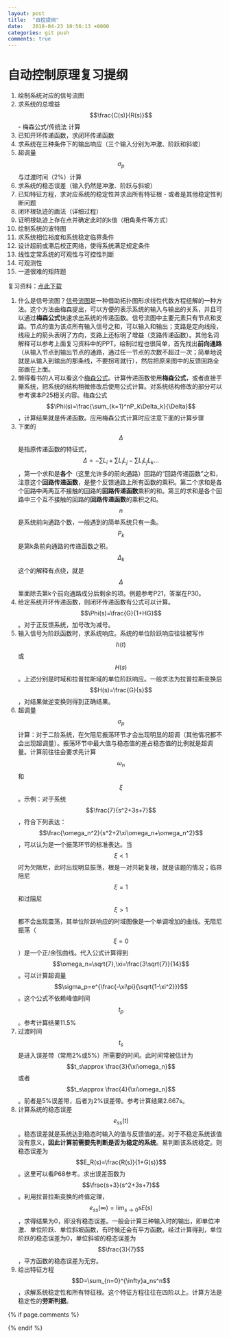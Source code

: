 ```yaml
---
layout: post
title:  "自控提纲"
date:   2018-04-23 10:56:13 +0000
categories: git push
comments: true
---
```


<script type="text/javascript" 
  src="https://cdn.mathjax.org/mathjax/latest/MathJax.js?config=TeX-AMS-MML_HTMLorMML">
</script>

# 自动控制原理复习提纲

1. 绘制系统对应的信号流图
2. 求系统的总增益$$\frac{C(s)}{R(s)}$$ - 梅森公式/传统法 计算
3. 已知开环传递函数，求闭环传递函数
4. 求系统在三种条件下的输出响应（三个输入分别为冲激、阶跃和斜坡）
5. 超调量$$\sigma_p$$与过渡时间（2%）计算
6. 求系统的稳态误差（输入仍然是冲激、阶跃与斜坡）
7. 已知特征方程，求对应系统的稳定性并求出所有特征根 - 或者是其他稳定性判断问题
8. 闭环根轨迹的画法（详细过程）
9. 证明根轨迹上存在点并确定此时的k值（相角条件等方式）
10. 绘制系统的波特图
11. 求系统相位裕度和系统稳定临界条件
12. 设计超前或滞后校正网络，使得系统满足规定条件
13. 线性定常系统的可观性与可控性判断
14. 可观测性
15. 一道很难的矩阵题

复习资料：[点此下载](https://github.com/psycholsc/psycholsc.github.io/blob/master/assets/%E8%87%AA%E5%8A%A8%E6%8E%A7%E5%88%B6%E5%8E%9F%E7%90%86pptx.rar)



1. 什么是信号流图？[信号流图](https://baike.baidu.com/item/%E4%BF%A1%E5%8F%B7%E6%B5%81%E5%9B%BE/9736910?fr=aladdin)是一种借助拓扑图形求线性代数方程组解的一种方法。这个方法由梅森提出，可以方便的表示系统的输入与输出的关系，并且可以通过**梅森公式**快速求出系统的传递函数。信号流图中主要元素只有节点和支路。节点的值为该点所有输入信号之和，可以输入和输出；支路是定向线段，线段上的箭头表明了方向，支路上还标明了增益（支路传递函数）。其他名词解释可以参考上面复习资料中的PPT。绘制过程也很简单，首先找出**前向通路**（从输入节点到输出节点的通路，通过任一节点的次数不超过一次；简单地说就是从输入到输出的那条线，不要拐弯就行），然后把原来图中的反馈回路全部画在上面。
2. 懒得看书的人可以看这个[梅森公式](https://baike.baidu.com/item/%E6%A2%85%E6%A3%AE%E5%85%AC%E5%BC%8F/9713174?fr=aladdin)。计算传递函数使用**梅森公式**，或者直接手撕系统，把系统的结构稍微修改后使用公式计算。对系统结构修改的部分可以参考课本P25相关内容。梅森公式$$\Phi(s)=\frac{\sum_{k=1}^nP_k\Delta_k}{\Delta}$$，计算结果就是传递函数。应用梅森公式计算时应注意下面的计算步骤
3. 下面的$$\Delta$$是指原传递函数的特征式，$$\Delta = -\sum L_i +\sum L_iL_j -\sum L_iL_jL_k ...$$，第一个求和是**各个**（这里允许多的前向通路）回路的“回路传递函数”之和，注意这个**回路传递函数**，是整个反馈通路上所有函数的乘积。第二个求和是各个回路中两两互不接触的回路的**回路传递函数**乘积的和。第三的求和是各个回路中三个互不接触的回路的**回路传递函数**的乘积之和。$$n$$是系统前向通路个数，一般遇到的简单系统只有一条。$$P_k$$是第k条前向通路的传递函数之积。$$\Delta_k$$这个的解释有点绕，就是$$\Delta$$里面除去第k个前向通路成分后剩余的项。例题参考P21，答案在P30。
4. 给定系统开环传递函数，则闭环传递函数有公式可以计算。$$\Phi(s)=\frac{G}{1+HG}$$。对于正反馈系统，加号改为减号。
5. 输入信号为阶跃函数时，求系统响应。系统的单位阶跃响应往往被写作$$h(t)$$或$$H(s)$$。上述分别是时域和拉普拉斯域的单位阶跃响应。一般求法为拉普拉斯变换后$$H(s)=\frac{G}{s}$$，对结果做逆变换则得到正确结果。
6. 超调量$$\sigma_p$$计算：对于二阶系统，在欠阻尼振荡环节才会出现明显的超调（其他情况都不会出现超调量）。振荡环节中最大值与稳态值的差占稳态值的比例就是超调量。计算前往往会要求先计算$$\omega_n$$和$$\xi$$。示例：对于系统$$\frac{7}{s^2+3s+7}$$，符合下列表达：$$\frac{\omega_n^2}{s^2+2\xi\omega_n+\omega_n^2}$$，可以认为是一个振荡环节的标准表达。当$$\xi<1$$时为欠阻尼，此时出现明显振荡，根是一对共轭复根，就是该题的情况；临界阻尼$$\xi=1$$和过阻尼$$\xi>1$$都不会出现震荡，其单位阶跃响应的时域图像是一个单调增加的曲线。无阻尼振荡（$$\xi=0$$）是一个正/余弦曲线。代入公式计算得到$$\omega_n=\sqrt{7},\xi=\frac{3\sqrt{7}}{14}$$。可以计算超调量$$\sigma_p=e^{\frac{-\xi\pi}{\sqrt{1-\xi^2}}}$$。这个公式不依赖峰值时间$$t_p$$。参考计算结果11.5%
7. 过渡时间$$t_s$$是进入误差带（常用2%或5%）所需要的时间。此时间常被估计为$$t_s\approx \frac{3}{\xi\omega_n}$$或者$$t_s\approx \frac{4}{\xi\omega_n}$$。前者是5%误差带，后者为2%误差带。参考计算结果2.667s。
8. 计算系统的稳态误差$$e_{ss}(t)$$。稳态误差就是系统达到稳态时输入的值与反馈值的差。对于不稳定系统该值没有意义，**因此计算前需要先判断是否为稳定的系统**。易判断该系统稳定。则稳态误差为$$E_R(s)=\frac{R(s)}{1+G(s)}$$。这里可以看P68参考。求出误差函数为$$\frac{s+3}{s^2+3s+7}$$。利用拉普拉斯变换的终值定理，$$e_{ss}(\infty)=\lim_{s\rightarrow 0}sE(s)$$，求得结果为0，即没有稳态误差。一般会计算三种输入时的输出，即单位冲激、单位阶跃、单位斜坡函数，有时候还会有平方函数。经过计算得到，单位阶跃的稳态误差为0，单位斜坡的稳态误差为$$\frac{3}{7}$$，平方函数的稳态误差为无穷。
9. 给出特征方程$$D=\sum_{n=0}^{\infty}a_ns^n$$，求解系统稳定性和所有特征根。这个特征方程往往在四阶以上。计算方法是稳定性的**劳斯判据**。























{% if page.comments %}
<div id="container"></div>
<link rel="stylesheet" href="https://imsun.github.io/gitment/style/default.css">
<script src="https://imsun.github.io/gitment/dist/gitment.browser.js"></script>
<script>
var gitment = new Gitment({
  id: '6', // 可选。默认为 location.href
  owner: 'psycholsc',
  repo: 'temp',
  oauth: {
    client_id: '9183e7259ea6d850a7df',
    client_secret: 'd0a82473ca685629b50ded0553f402b6ba2b2dee',
  },
})
gitment.render('container')
</script>
{% endif %}


